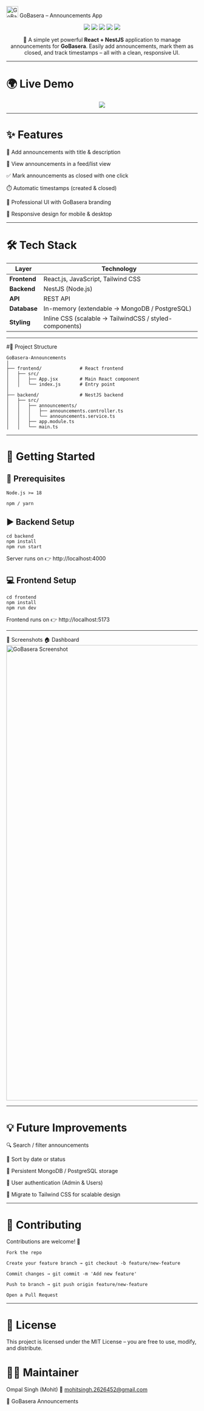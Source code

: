 <img width="31" height="30" alt="GoBasera Logo" src="https://github.com/user-attachments/assets/5b2b96d0-bb6f-4e03-b9f3-b841bd3cfc8c" /> GoBasera – Announcements App
<p align="center"> <a href="https://react.dev/"><img src="https://img.shields.io/badge/Frontend-React.js-61DBFB?logo=react&logoColor=white&style=for-the-badge" /></a> <a href="https://nestjs.com/"><img src="https://img.shields.io/badge/Backend-NestJS-E0234E?logo=nestjs&logoColor=white&style=for-the-badge" /></a> <a href="https://nodejs.org/"><img src="https://img.shields.io/badge/Runtime-Node.js-339933?logo=node.js&logoColor=white&style=for-the-badge" /></a> <a href="https://github.com/OmpalSingh01/gobasera-f/blob/main/LICENSE"><img src="https://img.shields.io/badge/License-MIT-yellow.svg?style=for-the-badge" /></a> <a href="https://gobasera-f.vercel.app/"><img src="https://img.shields.io/badge/Demo-Live-brightgreen?logo=vercel&style=for-the-badge" /></a>  </p> <p align="center"> 📢 A simple yet powerful <b>React + NestJS</b> application to manage announcements for <b>GoBasera</b>. Easily add announcements, mark them as closed, and track timestamps – all with a clean, responsive UI. </p>

---

# 🌍 Live Demo
<p align="center"> <a href="https://gobasera-f.vercel.app/" target="_blank"> <img src="https://img.shields.io/badge/🚀 View_Live-Demo-brightgreen?style=for-the-badge&logo=google-chrome&logoColor=white" /> </a> </p>

---

# ✨ Features

📝 Add announcements with title & description

📃 View announcements in a feed/list view

✅ Mark announcements as closed with one click

⏱️ Automatic timestamps (created & closed)

🎨 Professional UI with GoBasera branding

📱 Responsive design for mobile & desktop

---

# 🛠️ Tech Stack

| Layer        | Technology                                              |
| ------------ | ------------------------------------------------------- |
| **Frontend** | React.js, JavaScript, Tailwind CSS                      |
| **Backend**  | NestJS (Node.js)                                        |
| **API**      | REST API                                                |
| **Database** | In-memory (extendable → MongoDB / PostgreSQL)           |
| **Styling**  | Inline CSS (scalable → TailwindCSS / styled-components) |

---

#📂 Project Structure

```
GoBasera-Announcements
│
├── frontend/              # React frontend
│   ├── src/
│   │   ├── App.jsx        # Main React component
│   │   └── index.js       # Entry point
│
├── backend/               # NestJS backend
│   ├── src/
│   │   ├── announcements/
│   │   │   ├── announcements.controller.ts
│   │   │   └── announcements.service.ts
│   │   ├── app.module.ts
│   │   └── main.ts
```

---

# 🔧 Getting Started

## 📌 Prerequisites

```
Node.js >= 18

npm / yarn
```

## ▶️ Backend Setup
```
cd backend
npm install
npm run start
```

Server runs on 👉 http://localhost:4000

## 💻 Frontend Setup
```
cd frontend
npm install
npm run dev
```
Frontend runs on 👉 http://localhost:5173

---

📸 Screenshots
🏠 Dashboard
<img width="1920" height="1200" alt="GoBasera Screenshot" src="https://github.com/user-attachments/assets/bfe72a55-8dea-4f40-9e41-ac44f4997923" />

---

# 💡 Future Improvements

🔍 Search / filter announcements

📅 Sort by date or status

💾 Persistent MongoDB / PostgreSQL storage

🔐 User authentication (Admin & Users)

🎨 Migrate to Tailwind CSS for scalable design

---

# 🤝 Contributing

Contributions are welcome! 🎉
```
Fork the repo

Create your feature branch → git checkout -b feature/new-feature

Commit changes → git commit -m 'Add new feature'

Push to branch → git push origin feature/new-feature

Open a Pull Request
```

---

# 📄 License

This project is licensed under the MIT License – you are free to use, modify, and distribute.

# 👨‍💻 Maintainer

Ompal Singh (Mohit)
📧 mohitsingh.2626452@gmail.com

🔗 GoBasera Announcements
